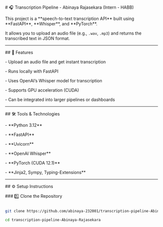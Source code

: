 \# 🎧 Transcription Pipeline - Abinaya Rajasekara (Intern - HABB)



This project is a \*\*speech-to-text transcription API\*\* built using \*\*FastAPI\*\*, \*\*Whisper\*\*, and \*\*PyTorch\*\*.  

It allows you to upload an audio file (e.g., `.wav`, `.mp3`) and returns the transcribed text in JSON format.



---



\## 🚀 Features

\- Upload an audio file and get instant transcription

\- Runs locally with FastAPI

\- Uses OpenAI’s Whisper model for transcription

\- Supports GPU acceleration (CUDA)

\- Can be integrated into larger pipelines or dashboards



---



\## 🛠️ Tools \& Technologies

\- \*\*Python 3.12\*\*

\- \*\*FastAPI\*\*

\- \*\*Uvicorn\*\*

\- \*\*OpenAI Whisper\*\*

\- \*\*PyTorch (CUDA 12.1)\*\*

\- \*\*Jinja2, Sympy, Typing-Extensions\*\*



---



\## ⚙️ Setup Instructions



\### 1️⃣ Clone the Repository

```bash

git clone https://github.com/abinaya-232001/transcription-pipeline-Abinaya-Rajasekara.git

cd transcription-pipeline-Abinaya-Rajasekara



